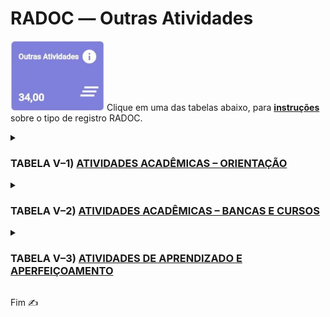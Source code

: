 # RADOC &#x2015; Outras Atividades

<img src="../media/painel-outras-atividades.jpg" width="150"> Clique em uma das tabelas abaixo, para <ins>**instruções**</ins> sobre o tipo de registro RADOC.

<details><summary><b><H3>TABELA V–1) <ins>ATIVIDADES ACADÊMICAS – ORIENTAÇÃO</ins></H3></b></summary>
  
|Item|Descrição|Pontos|**COMO<br>INCLUIR**|
|-|-|-|-|
|1|Aluno orientado em tese de doutorado defendida e aprovada|20|[&#9752; _Lattes_](./fonte-lattes.md)|
|2|Aluno co-orientado em tese de doutorado defendida e aprovada|7|[&#9752; _Lattes_](./fonte-lattes.md)|
|3|Aluno orientado em tese de doutorado em andamento|10|[&#9752; _Lattes_](./fonte-lattes.md)|
|4|Aluno co-orientado em tese de doutorado em andamento|4|[&#9752; _Lattes_](./fonte-lattes.md)|
|5|Aluno orientado em dissertação de mestrado defendida e aprovada|15|[&#9752; _Lattes_](./fonte-lattes.md)|
|6|Aluno co-orientado em dissertação de mestrado defendida e aprovada|5|[&#9752; _Lattes_](./fonte-lattes.md)|
|7|Aluno orientado em dissertação de mestrado em andamento|8|[&#9752; _Lattes_](./fonte-lattes.md)|
|8|Aluno co-orientado em dissertação de mestrado em andamento|3|[&#9752; _Lattes_](./fonte-lattes.md)|
|9|Aluno orientado em monografia de especialização aprovada|8<br>(máx. 24)|[&#9752; _Lattes_](./fonte-lattes.md)|
|10|Aluno orientado em monografia de especialização em andamento|4<br>(máx. 12)|[&#9752; _Lattes_](./fonte-lattes.md)|
|11|Aluno orientado em residência médica ou em residência multiprofissional em saúde|5|[&#9728; Manual](./fonte-manual.md)|
|12|Aluno orientado em estágio curricular obrigatório|3|[&#9728; Manual](./fonte-manual.md)|
|13|Aluno orientado em projeto de final de curso|3|[&#9752; _Lattes_](./fonte-lattes.md)|
|14|Aluno de outra IFE orientado em tese de doutorado defendida e aprovada|6|[&#9752; _Lattes_](./fonte-lattes.md)|
|15|Aluno de outra IFE co-orientado em tese de doutorado defendida e aprovada|3|[&#9752; _Lattes_](./fonte-lattes.md)|
|16|Aluno de outra IFE orientado em tese de doutorado em andamento|3|[&#9752; _Lattes_](./fonte-lattes.md)|
|17|Aluno de outra IFE co-orientado em tese de doutorado em andamento|2|[&#9752; _Lattes_](./fonte-lattes.md)|
|18|Aluno de outra IFE orientado em dissertação de mestrado defendida e aprovada|4|[&#9752; _Lattes_](./fonte-lattes.md)|
|19|Aluno de outra IFE co-orientado em dissertação de mestrado defendida e aprovada|2|[&#9752; _Lattes_](./fonte-lattes.md)|
|20|Aluno de outra IFE orientado em dissertação de mestrado em andamento|2|[&#9752; _Lattes_](./fonte-lattes.md)|
|21|Aluno de outra IFE co-orientado em dissertação de mestrado em andamento|1|[&#9752; _Lattes_](./fonte-lattes.md)|
|22|Aluno orientado em programas institucionais de iniciação científica, tecnológica, extensão, ensino e similares (PIBIC / PIVIC / PIBITI / PIVITI / ITI / ITC / PROLICEN / PICMEOBMEP / PROBEC / PROVEC / PIBID)|6|[&#9752; _Lattes_](./fonte-lattes.md)|
|23|Aluno orientado em programas institucionais de iniciação científica júnior, jovens talentos, apoio técnico e similares|5|[&#9728; Manual](./fonte-manual.md)|
|24|Aluno orientado em programa especial de treinamento (PET)|5|[&#9728; Manual](./fonte-manual.md)|
|25|Aluno com bolsa orientado em projetos de pesquisa / inovação / extensão / cultura / ensino|4|[&#9728; Manual](./fonte-manual.md)|
|26|Aluno sem bolsa orientado em projetos de pesquisa, inovação, extensão, cultura e ensino|3|[&#9728; Manual](./fonte-manual.md)|
|27|Aluno orientado em programa de monitoria|3|[&#10084; Sistemas](./fonte-sistemas.md)|
|28|Aluno orientado em estágio curricular não obrigatório ou estágio docência|2|[&#9728; Manual](./fonte-manual.md)|
|29|Aluno orientado em prática como componente curricular (PCC)|1|[&#9728; Manual](./fonte-manual.md)|
|30|Aluno com deficiência, transtornos globais do desenvolvimento e altas habilidades / superdotação orientado em programa de apoio pedagógico ou em trabalho final de curso|20<br>(máx. 40)|[&#9728; Manual](./fonte-manual.md)|
|31|Pesquisador supervisionado em estágio de pós-doutoramento (PRODOC, PNPD, DCR, PDJ, PDS e similares)|8|[&#9752; _Lattes_](./fonte-lattes.md)|
|32|Aluno orientado em atividade de Preceptoria|1|[&#9728; Manual](./fonte-manual.md)|
|33|Aluno orientado em atividade de Tutoria|1|[&#9728; Manual](./fonte-manual.md)|
|34|Aluno orientado em Programa de Intercâmbio Internacional|1|[&#9728; Manual](./fonte-manual.md)|
|35|Aluno de baixo rendimento acompanhado/orientado por meio de um projeto de ensino aprovado em reunião do Conselho Diretor da Unidade Acadêmica ou em reunião do Colegiado da Unidade Acadêmica Especial|4<br>(máx. 20)|[&#9728; Manual](./fonte-manual.md)|
</details>

<details><summary><b><H3>TABELA V–2) <ins>ATIVIDADES ACADÊMICAS – BANCAS E CURSOS</ins></H3></b></summary>
  
|Item|Descrição|Pontos|**COMO<br>INCLUIR**|
|-|-|-|-|
|1|Membro de banca de concurso para docente efetivo|-|-|
|1.1|.... Na instituição|4|[&#9752; _Lattes_](./fonte-lattes.md)|
|1.2|.... Em outra instituição|6|[&#9752; _Lattes_](./fonte-lattes.md)|
|2|Membro de banca de concurso para docente substituto|2|[&#9752; _Lattes_](./fonte-lattes.md)|
|3|Membro de banca de defesa de dissertação de mestrado|-|-|
|3.1|.... Na instituição|4|[&#9752; _Lattes_](./fonte-lattes.md)|
|3.2|.... Em outra instituição|6|[&#9752; _Lattes_](./fonte-lattes.md)|
|4|Membro de banca de defesa de tese de doutorado|-|-|
|4.1|.... Na instituição|6|[&#9752; _Lattes_](./fonte-lattes.md)|
|4.2|.... Em outra instituição|8|[&#9752; _Lattes_](./fonte-lattes.md)|
|5|Membro de banca de qualificação de mestrado|-|-|
|5.1|.... Na instituição|3|[&#9752; _Lattes_](./fonte-lattes.md)|
|5.2|.... Em outra instituição|4|[&#9752; _Lattes_](./fonte-lattes.md)|
|6|Membro de banca de qualificação de doutorado|-|-|
|6.1|.... Na instituição|5|[&#9752; _Lattes_](./fonte-lattes.md)|
|6.2|.... Em outra instituição|6|[&#9752; _Lattes_](./fonte-lattes.md)|
|7|Membro de banca de avaliação de memorial ou de tese inédita para promoção à Classe E, com denominação de Professor Titular|-|-|
|7.1|.... Na instituição|6|[&#9752; _Lattes_](./fonte-lattes.md)|
|7.2|.... Em outra instituição|8|[&#9752; _Lattes_](./fonte-lattes.md)|
|8|Membro de banca de defesa de monografia, projeto final de curso e outros tipos de bancas|3<br>(máx. 12)|[&#9752; _Lattes_](./fonte-lattes.md)<br>OU<br>[&#9728; Manual](./fonte-manual.md)|
|9|Membro de corpo de júri|-|-|
|9.1|.... Concursos internacionais|8|[&#9728; Manual](./fonte-manual.md)|
|9.2|.... Concursos nacionais|6|[&#9728; Manual](./fonte-manual.md)|
|10|Cursos, palestras ou treinamento não curricular ministrados para docentes, funcionários ou alunos da UFG|2|[&#9728; Manual](./fonte-manual.md)|
|11|Coordenador de projeto institucional de intercâmbio internacional|10<br>(para 12 meses)|[&#9728; Manual](./fonte-manual.md)|
</details>

<details><summary><b><H3>TABELA V–3) <ins>ATIVIDADES DE APRENDIZADO E APERFEIÇOAMENTO</ins></H3></b></summary>
  
|Item|Descrição|Pontos|**COMO<br>INCLUIR**|
|-|-|-|-|
|1|Membro de banca de concurso para docente efetivo|-|-|
</details>

Fim &#9997;
